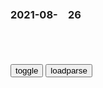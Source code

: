 ### 2021-08-　26

```note
```

<table id="tbc" style="white-space:pre-wrap">
</table>
<button onclick="toggleb()">toggle</button>
<button onclick="loadparse()">loadparse</button>
<br>
<!-- 🌸<br>🍅-　-🍑<hr>🍀 --> <textarea rows="30" cols="100" style="display: none" id="tar">

90后美术老师拍8000下篮球绘出120平科比画像：被曼巴精神激励
https://baijiahao.baidu.com/s?id=1709000654851630365&wfr=spider&for=pc

https://pics1.baidu.com/feed/37d12f2eb9389b5040cef0ffc871e6d4e7116e32.png?token=ae74c0d013943bee3f0fbe5f4d8bb415

2021/8/26下午11:06:29

题葡萄图_百度百科
https://baike.baidu.com/item/%E9%A2%98%E8%91%A1%E8%90%84%E5%9B%BE

半生落魄已成翁，独立书斋啸晚风。
笔底明珠无处卖，闲抛闲掷野藤中。

冒犯说破英雄惊，髯翁思之得一梦。
明珠狗腿诬为谤，牵连藤野送残生。

2021/8/26下午9:34:44

喉咙被鱼刺卡住了咋办？还在喝醋吗？用错方法会危及生命！_腾讯新闻
https://new.qq.com/omn/20210824/20210824A0BWV600.html

2021/8/26下午9:26:36

鱼刺卡喉咙喝醋来软化？还有这些错误做法，可能你爸妈都给你试过|饭团|越卡越|张杰|鱼骨_网易订阅
https://www.163.com/dy/article/GHPE6A4B05348F8L.html

鱼刺卡喉咙喝醋来软化？还有这些错误做法，可能你爸妈都给你试过|饭团|越卡越|张杰|鱼骨_网易订阅

2021/8/26下午9:27:34

专骗中老年人的养生谣言？很多人深信不疑！_哔哩哔哩_bilibili
https://www.bilibili.com/video/BV1UL411t7vb

弹幕：你已被移出群聊“相亲相爱一家人”

2021/9/3上午10:17:00

2021年最狠的十个段子|偷拍
https://xw.qq.com/cmsid/20210823A01KFV00?pgv_ref=baidutw

1、根治
问：如果狗仔不再偷拍明星而转向偷拍官员，那贪官污吏会不会得到根治？
答：贪官不会得到根治，但狗仔将会得到根治。

2、解决不了问题，就解决提出问题的人
小时候，我妈告诉我隔夜的水不能喝。我问她：“早上6点烧的水，下午3点能喝吗？”我妈说“能喝”。我又问：“晚上9点烧的水，早上6点能喝吗？”我妈说“不能喝”。我说：“同样是几个小时的水，同样的储存环境，晚上温度低更利于保存，为啥后者不能喝？”我妈想了想，把我打了一顿。
评论：解决不了问题，就把提出问题人的干掉；暴力不能解决问题，但暴力可以解决提出问题的人。

3、道德危机
道德危机的最大的悲哀，不是社会道德水平下滑，不是失去了道德底线……而是那些已经没有道德底线的人，却在给那些坚持道德底线的人上道德课。

4、方便面不能多吃
有位记者去偏远山区采访，碰到一位母亲正在给几岁的孩子煮方便面，于是记者说：“方便面是垃圾食品，不能多吃。”
母亲说：“肯定不会多吃的。今天他过生日，才给他吃一次，平时哪里舍得吃？”

5、信仰
信仰是什么？
“你走过大桥吗？”
“走过。”
“桥上有栏杆吗？”
“有。”
“你过桥的时候扶栏杆吗？”
“不扶。”
“那么，栏杆对你来说就没用了？”
“当然有用了，没有栏杆护着，掉下去怎么办！”
“可是你并没有扶栏杆啊？”
“哎，是啊，有栏杆，可我并不扶；可是没有，我会害怕，这是怎么回事啊？”
“这就是信仰。信仰就是桥上的栏杆。它立在你身边护着你，你不需要握住它，却感到生命有了保障。”

6、不能拿我的钱去养你的家人
某男每天施舍给街口一乞丐5元，从不间断。婚后改为2元，生子后改为1元。有一天乞丐忍不住问：“先生，为什么你给我的钱越来越少？”某男答：“独身时没什么压力，后有妻，再有子，生活负担重，只能给1元了。”乞丐听后大怒：“你太不厚道，再有压力，也不能拿我的钱去养你的家人……”

7、相同的问题
有时候，我很想质问上帝：为什么对这个世界上的贫穷、饥饿和不公……视而不见、袖手旁观、毫不作为呢？
但，我又怕上帝会问我同样的问题……

8、狼和狗
狗问狼：你有房子、车子吗？
狼说没有。
狗又问：你有一日三餐和水果吗？
狼说没有。
狗又问：那你有人哄你玩，带你逛街吗？
狼说没有。
狗鄙视的说：你真无能，怎么什么都没有！
狼笑了：我有不吃屎的个性，我有我追逐的目标，我有你没有的自由，我是孤寂的狼，而你只是一只自以为幸福的狗。
狼虽说没有狮子凶狠，没有豹子敏捷，但你什么时候在马戏团见过它呢？

9、高档消费
今天我问一个朋友：“你去过高级场所消费过吗？”
朋友想了想问我：“难道医院不算吗？”

10、邪不胜正
武侠小说里最常见到的一句话是：自古邪不能胜正。
随着年岁的增长，越来越觉得这句话说得对。因为邪一旦胜了正，他就不是邪了，对方才是邪，他是正。
假如这个世界堕入黑暗，那么，吹灭最后一盏灯的，不是坏人的嚣张，而是好人的沉默！

2021/8/26下午9:47:49

春晚导演彩排好了的故意让刘谦玩王力宏梗，结果当事人公开表示不喜欢这个梗，春晚节目组马上甩锅给刘谦说这是个人行为临时发挥。
刘谦反怼说这是春晚，彩排过多次，结果春晚节目组被揭穿了恼羞成怒，自此封杀刘谦。

听君一席话，如听一席话，如果你点进来看这篇文章，你就会看到一篇文章
https://mp.weixin.qq.com/s/v9wOmLXeC0QonefM2vFcFA

废话梗是什么意思？废话梗是什么梗？废话梗又是从何而来？为什么一瞬间就有好多人使用这个梗？
相信不少同学都很想了解这个梗，下面就让小编来为大家介绍一下废话梗的详细内容。
事实上废话梗呢就是网络上的一种梗，具体是怎么来的呢，小编也不太清楚。
好了，以上就是有关废话梗的全部内容，希望能够帮助到大家。

比如l导讲话：
嗯……那个…好，接下来我简单讲两句啊，简单讲两句，咱们这个，就是这个，咱们这个小组，对于目前的工作积极性，啊，工作积极性，我觉得是，工作积极性需要做一定的加强，啊，就是加强。

https://mmbiz.qpic.cn/mmbiz_png/b1oODpqxQpaTYVzZ6dAPyVUBlEHhmC3bia2dhEE51tMG5tYJeojF6nGeMdqk4bM8xic9UMDnSCtmJE4o9Z7NnC0w/640?wx_fmt=png&tp=webp&wxfrom=5&wx_lazy=1&wx_co=1

2021/8/26下午9:38:04

东风快递《战争就在下一秒》 X BGM虹猫_哔哩哔哩_bilibili
https://www.bilibili.com/video/BV1Zb4y1z7zJ

人生不过一百年_百度百科
https://baike.baidu.com/item/%E4%BA%BA%E7%94%9F%E4%B8%8D%E8%BF%87%E4%B8%80%E7%99%BE%E5%B9%B4

怎么活
也不过一百年

塔利班：我们不希望日本人离开，但自卫队……
https://baijiahao.baidu.com/s?id=1709122168831638370&wfr=spider&for=pc

baolon2008
在澡盆里泡三天以上的人

蜀黍很忙的
应该是种在地里的人吧

2021/8/26下午2:48:05

精彩别致的励志语录，句句鼓舞人心！_腾讯新闻
https://new.qq.com/omn/20210530/20210530A04AFX00.html

一、这个世界能轻而易举、毫不费劲做到的，只有贫穷和衰老，其它的都需要努力。

四、人在春风得意时，布好局；四面楚歌时，才会有条路。

五、我们总以为生活稀松平常，总在把挥霍当成常态。其实生命极其有限，每一个不曾努力的日子，都是对自己的一种辜负。

六、生活不能等别人来安排，要自已去争取和奋斗；而不论其结果是喜是悲，但可以慰藉的是，你总不枉在这世界上活了一场。

八、先把自己变成想要的样子，然后遇一个无需取悦的人。友情爱情或者生活都一样，安全感都得自己给自己。

九、每天多一点点的努力，不为别的，只为了日后能够多一些选择，选择云卷云舒的小日子，选择自己喜欢的人。

十、人脉只会给你机会，但抓住机会还是要靠真本事。所以啊，修炼自己，比到处逢迎别人重要的多。

二十四、努力奋斗的意义大概是：不要当父母需要你时，除了眼泪，一无所有。不要当孩子需要你时，除了惭愧一无所有。不要当自己回首过去，除了蹉跎，一无所有。

二十八、真正的努力，不是比谁花的时间更多，谁把自己虐得更惨。实际上，清晰的目标比盲目的努力更重要，深入的思考比低水平的重复更重要。反思和调整努力方式，找到合适自己的方法，才会事半功倍。

二十九、贫穷不能等，因为时间久了，你就会贫穷习惯了。懒惰不能等，因为勤奋迟了，你只会成为寄生虫。梦想不能等，因为努力晚了，人老就无能为力了。学习不能等，因为懂得少了，就没本事梦想成真了。

三十、人生有许多的第一次，没开始前总以为自己做不来，但真正动手之后就会发现，现实中的困难并不及想象中的十分之一。再难的事情，只要我们着手去做了，难度就会一点点变小。其实，你比你想象中更厉害。

2021/8/26上午10:16:50

</textarea> <!-- 🍀<br>🍑-　-🍅<hr>🌸 -->

```tip
```

<script src="https://cdn.jsdelivr.net/npm/jquery@3.5.1/dist/jquery.min.js"></script>

<link rel="stylesheet" href="https://cdn.jsdelivr.net/gh/fancyapps/fancybox@3.5.7/dist/jquery.fancybox.min.css" />
<script src="https://cdn.jsdelivr.net/gh/fancyapps/fancybox@3.5.7/dist/jquery.fancybox.min.js"></script>

<script type="text/javascript">

var __urlRegex = /(\b(https?|ftp|file):\/\/[-A-Z0-9+&@#\/%?=~_|!:,.;]*[-A-Z0-9+&@#\/%=~_|])/ig;
var __imgRegex = /\.(?:jpe?g|gif|png)$/i;

loadparse();

function parseURL($string){

    var exp = __urlRegex;
    return $string.replace(exp,function(match){
            __imgRegex.lastIndex=0;
            if(__imgRegex.test(match)){
                return '<a data-fancybox="gallery" href="' + match.replace("/p=700", "")
                 + '"><img src="' + match.replace("/p=700", "/p=160x200")+'" width="64"></a>';
            }
            else{
                return '<a href="' + match + '" target="_blank">' + match + '</a>';
            }
        }
    );
}

function loadparse() {
  tbc.innerHTML = parseURL(tar.value);
}

function toggleb() {
  var x = document.getElementById("tar");
  if (x.style.display === "none") {
    x.style.display = "";
  } else {
    x.style.display = "none";
  }
}

</script>
